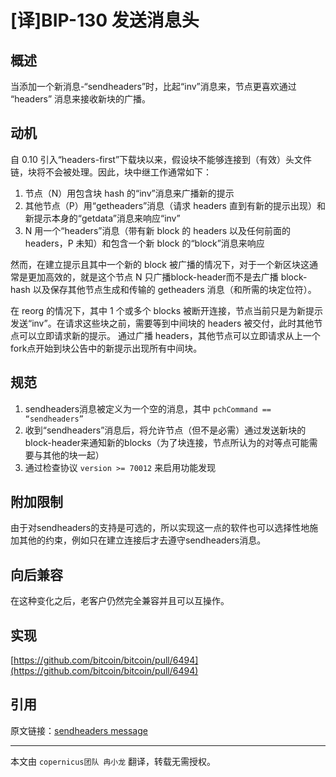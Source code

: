 # [译]BIP-130 发送消息头

## 概述

当添加一个新消息-“sendheaders”时，比起“inv”消息来，节点更喜欢通过 “headers” 消息来接收新块的广播。

## 动机

自 0.10 引入“headers-first”下载块以来，假设块不能够连接到（有效）头文件链，块将不会被处理。因此，块中继工作通常如下：

1. 节点（N）用包含块 hash 的“inv”消息来广播新的提示
2. 其他节点（P）用“getheaders”消息（请求 headers 直到有新的提示出现）和新提示本身的“getdata”消息来响应“inv”
3. N 用一个“headers”消息（带有新 block 的 headers 以及任何前面的 headers，P 未知）和包含一个新 block 的“block”消息来响应

然而，在建立提示且其中一个新的 block 被广播的情况下，对于一个新区块这通常是更加高效的，就是这个节点 N 只广播block-header而不是去广播 block-hash 以及保存其他节点生成和传输的 getheaders 消息（和所需的块定位符）。

在 reorg 的情况下，其中 1 个或多个 blocks 被断开连接，节点当前只是为新提示发送“inv”。在请求这些块之前，需要等到中间块的 headers 被交付，此时其他节点可以立即请求新的提示。 通过广播 headers，其他节点可以立即请求从上一个fork点开始到块公告中的新提示出现所有中间块。

## 规范

1. sendheaders消息被定义为一个空的消息，其中 `pchCommand == “sendheaders”`
2. 收到“sendheaders”消息后，将允许节点（但不是必需）通过发送新块的block-header来通知新的blocks（为了块连接，节点所认为的对等点可能需要与其他的块一起）
3. 通过检查协议 `version >= 70012` 来启用功能发现

## 附加限制

由于对sendheaders的支持是可选的，所以实现这一点的软件也可以选择性地施加其他的约束，例如只在建立连接后才去遵守sendheaders消息。

## 向后兼容

在这种变化之后，老客户仍然完全兼容并且可以互操作。

## 实现

[https://github.com/bitcoin/bitcoin/pull/6494](https://github.com/bitcoin/bitcoin/pull/6494)

## 引用

原文链接：[sendheaders message](https://github.com/bitcoin/bips/blob/master/bip-0130.mediawiki)

***

本文由 `copernicus团队 冉小龙` 翻译，转载无需授权。

